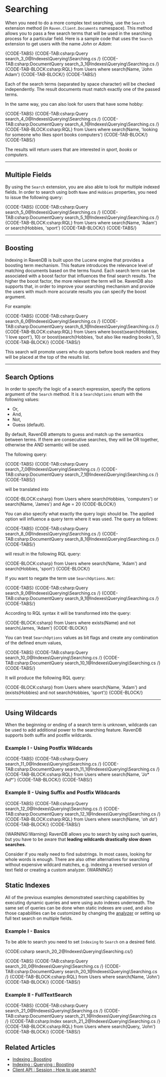 ﻿# Searching

When you need to do a more complex text searching, use the `Search` extension method (in `Raven.Client.Documents` namespace). This method allows you to pass a few search terms that will be used in the searching process for a particular field. Here is a sample code
that uses the `Search` extension to get users with the name *John* or *Adam*:

{CODE-TABS}
{CODE-TAB:csharp:Query search_3_0@Indexes\Querying\Searching.cs /}
{CODE-TAB:csharp:DocumentQuery search_3_1@Indexes\Querying\Searching.cs /}
{CODE-TAB-BLOCK:csharp:RQL}
from Users
where search(Name, 'John Adam')
{CODE-TAB-BLOCK/}
{CODE-TABS/}

Each of the search terms (separated by space character) will be checked independently. The result documents must match exactly one of the passed terms.

In the same way, you can also look for users that have some hobby:

{CODE-TABS}
{CODE-TAB:csharp:Query search_4_0@Indexes\Querying\Searching.cs /}
{CODE-TAB:csharp:DocumentQuery search_4_1@Indexes\Querying\Searching.cs /}
{CODE-TAB-BLOCK:csharp:RQL}
from Users
where search(Name, 'looking for someone who likes sport books computers')
{CODE-TAB-BLOCK/}
{CODE-TABS/}

The results will return users that are interested in *sport*, *books* or *computers*.

<hr />

## Multiple Fields

By using the `Search` extension, you are also able to look for multiple indexed fields. In order to search using both `Name` and `Hobbies` properties, you need to issue the following query:

{CODE-TABS}
{CODE-TAB:csharp:Query search_5_0@Indexes\Querying\Searching.cs /}
{CODE-TAB:csharp:DocumentQuery search_5_1@Indexes\Querying\Searching.cs /}
{CODE-TAB-BLOCK:csharp:RQL}
from Users
where search(Name, 'Adam') or search(Hobbies, 'sport')
{CODE-TAB-BLOCK/}
{CODE-TABS/}

<hr />

## Boosting

Indexing in RavenDB is built upon the Lucene engine that provides a boosting term mechanism. This feature introduces the relevance level of matching documents based on the terms found. 
Each search term can be associated with a boost factor that influences the final search results. The higher the boost factor, the more relevant the term will be. 
RavenDB also supports that, in order to improve your searching mechanism and provide the users with much more accurate results you can specify the boost argument. 

For example:

{CODE-TABS}
{CODE-TAB:csharp:Query search_6_0@Indexes\Querying\Searching.cs /}
{CODE-TAB:csharp:DocumentQuery search_6_1@Indexes\Querying\Searching.cs /}
{CODE-TAB-BLOCK:csharp:RQL}
from Users
where boost(search(Hobbies, 'I love sport'), 10) or boost(search(Hobbies, 'but also like reading books'), 5)
{CODE-TAB-BLOCK/}
{CODE-TABS/}

This search will promote users who do sports before book readers and they will be placed at the top of the results list.

<hr />

## Search Options

In order to specify the logic of a search expression, specify the options argument of the `Search` method. It is a `SearchOptions` enum with the following values:

* Or,
* And,
* Not,
* Guess (default).

By default, RavenDB attempts to guess and match up the semantics between terms. If there are consecutive searches, they will be OR together, otherwise the AND semantic will be used.

The following query:

{CODE-TABS}
{CODE-TAB:csharp:Query search_7_0@Indexes\Querying\Searching.cs /}
{CODE-TAB:csharp:DocumentQuery search_7_1@Indexes\Querying\Searching.cs /}
{CODE-TABS/}

will be translated into

{CODE-BLOCK:csharp}
from Users
where search(Hobbies, 'computers') or search(Name, 'James') and Age = 20
{CODE-BLOCK/}

You can also specify what exactly the query logic should be. The applied option will influence a query term where it was used. The query as follows:

{CODE-TABS}
{CODE-TAB:csharp:Query search_8_0@Indexes\Querying\Searching.cs /}
{CODE-TAB:csharp:DocumentQuery search_8_1@Indexes\Querying\Searching.cs /}
{CODE-TABS/}

will result in the following RQL query:

{CODE-BLOCK:csharp}
from Users
where search(Name, 'Adam') and search(Hobbies, 'sport')
{CODE-BLOCK/}

If you want to negate the term use `SearchOptions.Not`:

{CODE-TABS}
{CODE-TAB:csharp:Query search_9_0@Indexes\Querying\Searching.cs /}
{CODE-TAB:csharp:DocumentQuery search_9_1@Indexes\Querying\Searching.cs /}
{CODE-TABS/}

According to RQL syntax it will be transformed into the query:

{CODE-BLOCK:csharp}
from Users
where exists(Name) and not search(James, 'Adam')
{CODE-BLOCK/}

You can treat `SearchOptions` values as bit flags and create any combination of the defined enum values,

{CODE-TABS}
{CODE-TAB:csharp:Query search_10_0@Indexes\Querying\Searching.cs /}
{CODE-TAB:csharp:DocumentQuery search_10_1@Indexes\Querying\Searching.cs /}
{CODE-TABS/}

It will produce the following RQL query:

{CODE-BLOCK:csharp}
from Users
where search(Name, 'Adam') and (exists(Hobbies) and not search(Hobbies, 'sport'))
{CODE-BLOCK/}

<hr />

## Using Wildcards

When the beginning or ending of a search term is unknown, wildcards can be used to add additional power to the searching feature. RavenDB supports both suffix and postfix wildcards.

### Example I - Using Postfix Wildcards

{CODE-TABS}
{CODE-TAB:csharp:Query search_11_0@Indexes\Querying\Searching.cs /}
{CODE-TAB:csharp:DocumentQuery search_11_1@Indexes\Querying\Searching.cs /}
{CODE-TAB-BLOCK:csharp:RQL}
from Users
where search(Name, 'Jo* Ad*')
{CODE-TAB-BLOCK/}
{CODE-TABS/}

### Example II - Using Suffix and Postfix Wildcards

{CODE-TABS}
{CODE-TAB:csharp:Query search_12_0@Indexes\Querying\Searching.cs /}
{CODE-TAB:csharp:DocumentQuery search_12_1@Indexes\Querying\Searching.cs /}
{CODE-TAB-BLOCK:csharp:RQL}
from Users
where search(Name, '*oh* *da*')
{CODE-TAB-BLOCK/}
{CODE-TABS/}

{WARNING:Warning}
RavenDB allows you to search by using such queries, but you have to be aware that **leading wildcards drastically slow down searches**.

Consider if you really need to find substrings. In most cases, looking for whole words is enough. There are also other alternatives for searching without expensive wildcard matches, e.g. indexing a reversed version of text field or creating a custom analyzer.
{WARNING/}

## Static Indexes

All of the previous examples demonstrated searching capabilities by executing dynamic queries and were using auto indexes underneath. The same set of queries can be done when static indexes are used, and also those capabilities can be customized by changing the [analyzer](../using-analyzers) or setting up full text search on multiple fields.

### Example I - Basics

To be able to search you need to set `Indexing` to `Search` on a desired field.

{CODE:csharp search_20_2@Indexes\Querying\Searching.cs/}

{CODE-TABS}
{CODE-TAB:csharp:Query search_20_0@Indexes\Querying\Searching.cs /}
{CODE-TAB:csharp:DocumentQuery search_20_1@Indexes\Querying\Searching.cs /}
{CODE-TAB-BLOCK:csharp:RQL}
from Users
where search(Name, 'John')
{CODE-TAB-BLOCK/}
{CODE-TABS/}

### Example II - FullTextSearch

{CODE-TABS}
{CODE-TAB:csharp:Query search_21_0@Indexes\Querying\Searching.cs /}
{CODE-TAB:csharp:DocumentQuery search_21_1@Indexes\Querying\Searching.cs /}
{CODE-TAB:csharp:Index search_21_2@Indexes\Querying\Searching.cs /}
{CODE-TAB-BLOCK:csharp:RQL}
from Users
where search(Query, 'John')
{CODE-TAB-BLOCK/}
{CODE-TABS/}

## Related Articles

- [Indexing : Boosting](../../indexes/boosting)
- [Indexing : Querying : Boosting](../../indexes/querying/boosting)
- [Client API : Session : How to use search?](../../client-api/session/querying/how-to-use-search)
